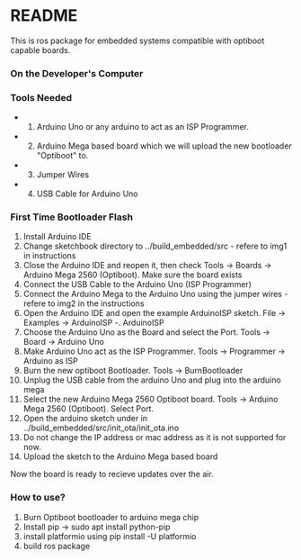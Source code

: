 # README #

This is ros package for embedded systems compatible with optiboot capable boards.

### On the Developer's Computer ###

### Tools Needed ###
* 1. Arduino Uno or any arduino to act as an ISP Programmer.
* 2. Arduino Mega based board which we will upload the new bootloader "Optiboot" to. 
* 3. Jumper Wires
* 4. USB Cable for Arduino Uno 

### First Time Bootloader Flash ###
1. Install Arduino IDE
2. Change sketchbook directory to ../build_embedded/src - refere to img1 in instructions 
3. Close the Arduino IDE and reopen it, then check Tools -> Boards -> Arduino Mega 2560 (Optiboot). Make sure the board exists
4. Connect the USB Cable to the Arduino Uno (ISP Programmer)
5. Connect the Arduino Mega to the Arduino Uno using the jumper wires - refere to img2 in the instructions
6. Open the Arduino IDE and open the example ArduinoISP sketch. File -> Examples -> ArduinoISP -. ArduinoISP
7. Choose the Arduino Uno as the Board and select the Port. Tools -> Board -> Arduino Uno
8. Make Arduino Uno act as the ISP Programmer. Tools -> Programmer -> Arduino as ISP
9. Burn the new optiboot Bootloader. Tools -> BurnBootloader
10. Unplug the USB cable from the arduino Uno and plug into the arduino mega
11. Select the new Arduino Mega 2560 Optiboot board. Tools -> Arduino Mega 2560 (Optiboot). Select Port.
12. Open the arduino sketch under in ../build_embedded/src/init_ota/init_ota.ino
13. Do not change the IP address or mac address as it is not supported for now.
14. Upload the sketch to the Arduino Mega based board

Now the board is ready to recieve updates over the air.


### How to use? ###

1. Burn Optiboot bootloader to arduino mega chip
2. Install pip -> sudo apt install python-pip
2. install platformio using pip install -U platformio
3. build ros package